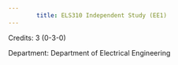 ```yaml
---
        title: ELS310 Independent Study (EE1)
---
```

Credits: 3 (0-3-0)

Department: Department of Electrical Engineering

